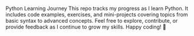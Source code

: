 Python Learning Journey This repo tracks my progress as I learn Python. It includes code examples, exercises, and mini-projects covering topics from basic syntax to advanced concepts. Feel free to explore, contribute, or provide feedback as I continue to grow my skills. Happy coding! 🐍
